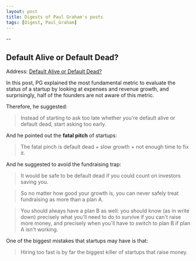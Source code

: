 ```yaml
---
layout: post
title: Digests of Paul Graham's posts
tags: [Digest, Paul_Graham]
---
```




--

## Default Alive or Default Dead?

Address: [Default Alive or Default Dead?](http://paulgraham.com/aord.html)

In this post, PG explained the most fundamental metric to evaluate the status of a startup by looking at expenses and revenue growth, and surprisingly, half of the founders are not aware of this metric.

Therefore, he suggested:

> Instead of starting to ask too late whether you're default alive or default dead, start asking too early.

And he pointed out the **fatal pitch** of startups:

> The fatal pinch is default dead + slow growth + not enough time to fix it.

And he suggested to avoid the fundraising trap:

> It would be safe to be default dead if you could count on investors saving you.

> So no matter how good your growth is, you can never safely treat fundraising as more than a plan A.

> You should always have a plan B as well: you should know (as in write down) precisely what you'll need to do to survive if you can't raise more money, and precisely when you'll have to switch to plan B if plan A isn't working.

One of the biggest mistakes that startups may have is that:

> Hiring too fast is by far the biggest killer of startups that raise money.

